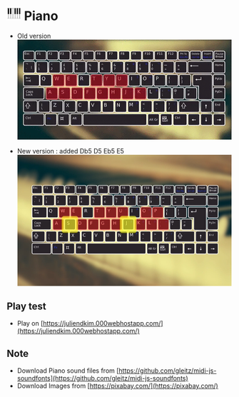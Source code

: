# ![Icon](.README.md/icon32.png) Piano
* Old version
![piano](.README.md/piano.gif)

* New version : added Db5 D5 Eb5 E5
[![Watch the video](.README.md/chop_waltz.png)](.README.md/chop_waltz.mp4)

## Play test

* Play on [https://juliendkim.000webhostapp.com/](https://juliendkim.000webhostapp.com/)

## Note

* Download Piano sound files from [https://github.com/gleitz/midi-js-soundfonts](https://github.com/gleitz/midi-js-soundfonts)
* Download Images from [https://pixabay.com/](https://pixabay.com/)